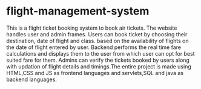 # flight-management-system
This is a flight ticket booking system to book air tickets. The website handles user and admin frames. Users can book ticket by choosing 
their destination, date of flight and class. based on the availability of flights on the date of flight entered by user. Backend performs 
the real time fare calculations and displays them to the user from which user can opt for best suited fare for them. Admins can verify 
the tickets booked by users along with updation of flight details and timings.The entire project is made using HTML,CSS and JS as frontend 
languages and servlets,SQL and java as backend languages. 
